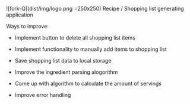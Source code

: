 ![fork-Q](dist/img/logo.png =250x250)
Recipe / Shopping list generating application


Ways to improve: 

- Implement button to delete all shopping list items

- Implement functionality to manually add items to shopping list 

- Save shopping list data to local storage

- Improve the ingredient parsing alogorithm

- Come up with algorithm to calculate the amount of servings

- Improve error handling